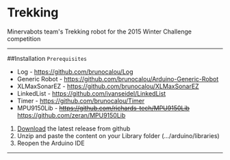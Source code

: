 # Trekking
Minervabots team's Trekking robot for the 2015 Winter Challenge competition

------------------------
##Installation
`Prerequisites`
* Log - https://github.com/brunocalou/Log
* Generic Robot - https://github.com/brunocalou/Arduino-Generic-Robot
* XLMaxSonarEZ - https://github.com/brunocalou/XLMaxSonarEZ
* LinkedList - https://github.com/ivanseidel/LinkedList
* Timer - https://github.com/brunocalou/Timer
* MPU9150Lib - ~~https://github.com/richards-tech/MPU9150Lib~~ https://github.com/zeran/MPU9150Lib

1. [Download](https://github.com/brunocalou/Trekking/archive/master.zip) the latest release from github
2. Unzip and paste the content on your Library folder (.../arduino/libraries)
3. Reopen the Arduino IDE

------------------------
